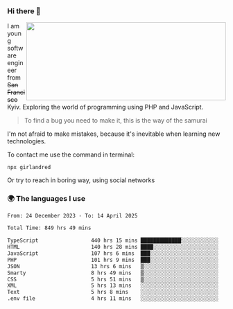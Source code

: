 ### Hi there 👋  

<img align='right' src="https://github-readme-stats.vercel.app/api?username=girlandred&count_private=true&show_icons=true&include_all_commits=true&hide_rank=true&hide_title=true&theme=buefy&card_width=300" width=460 height=180>


I am young software engineer from ~~San Francisco~~ Kyiv. Exploring the world of programming using PHP and JavaScript.


> To find a bug you need to make it, this is the way of the samurai



I'm not afraid to make mistakes, because it's inevitable when learning new technologies.

To contact me use the command in terminal:

```
npx girlandred
```

Or try to reach in boring way, using social networks


### 🌍 The languages I use

<!--START_SECTION:waka-->

```txt
From: 24 December 2023 - To: 14 April 2025

Total Time: 849 hrs 49 mins

TypeScript                 440 hrs 15 mins █████████████░░░░░░░░░░░░   51.80 %
HTML                       140 hrs 28 mins ████░░░░░░░░░░░░░░░░░░░░░   16.53 %
JavaScript                 107 hrs 6 mins  ███░░░░░░░░░░░░░░░░░░░░░░   12.60 %
PHP                        101 hrs 9 mins  ███░░░░░░░░░░░░░░░░░░░░░░   11.90 %
JSON                       13 hrs 6 mins   ▒░░░░░░░░░░░░░░░░░░░░░░░░   01.54 %
Smarty                     8 hrs 49 mins   ▒░░░░░░░░░░░░░░░░░░░░░░░░   01.04 %
CSS                        5 hrs 51 mins   ▒░░░░░░░░░░░░░░░░░░░░░░░░   00.69 %
XML                        5 hrs 13 mins   ░░░░░░░░░░░░░░░░░░░░░░░░░   00.62 %
Text                       5 hrs 8 mins    ░░░░░░░░░░░░░░░░░░░░░░░░░   00.60 %
.env file                  4 hrs 11 mins   ░░░░░░░░░░░░░░░░░░░░░░░░░   00.49 %
```

<!--END_SECTION:waka-->
